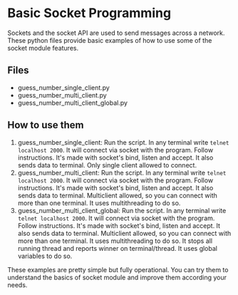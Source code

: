 Basic Socket Programming
===

Sockets and the socket API are used to send messages across a network. These python files provide basic examples of how 
to use some of the socket module features.

Files
---
- guess_number_single_client.py
- guess_number_multi_client.py
- guess_number_multi_client_global.py

How to use them
---
1. guess_number_single_client:
   Run the script. In any terminal write `telnet localhost 2000`. It will connect via socket with the program. Follow instructions.
   It's made with socket's bind, listen and accept. It also sends data to terminal. Only single client allowed to connect.
2. guess_number_multi_client:
   Run the script. In any terminal write `telnet localhost 2000`. It will connect via socket with the program. Follow instructions.
   It's made with socket's bind, listen and accept. It also sends data to terminal. Multiclient allowed, so you can 
connect with more than one terminal. It uses multithreading to do so.
3. guess_number_multi_client_global:
   Run the script. In any terminal write `telnet localhost 2000`. It will connect via socket with the program. Follow instructions.
   It's made with socket's bind, listen and accept. It also sends data to terminal. Multiclient allowed, so you can 
connect with more than one terminal. It uses multithreading to do so. It stops all running thread and reports winner on 
terminal/thread. It uses global variables to do so.


These examples are pretty simple but fully operational. You can try them to understand the basics of socket module and 
improve them according your needs.

